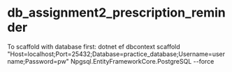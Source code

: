 # db_assignment2_prescription_reminder


To scaffold with database first:
dotnet ef dbcontext scaffold "Host=localhost;Port=25432;Database=practice_database;Username=username;Password=pw" Npgsql.EntityFrameworkCore.PostgreSQL --force